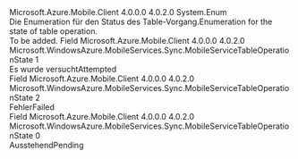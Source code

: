 <Type Name="MobileServiceTableOperationState" FullName="Microsoft.WindowsAzure.MobileServices.Sync.MobileServiceTableOperationState">
  <TypeSignature Language="C#" Value="public enum MobileServiceTableOperationState" />
  <TypeSignature Language="ILAsm" Value=".class public auto ansi sealed MobileServiceTableOperationState extends System.Enum" />
  <TypeSignature Language="DocId" Value="T:Microsoft.WindowsAzure.MobileServices.Sync.MobileServiceTableOperationState" />
  <TypeSignature Language="VB.NET" Value="Public Enum MobileServiceTableOperationState" />
  <TypeSignature Language="F#" Value="type MobileServiceTableOperationState = " />
  <AssemblyInfo>
    <AssemblyName>Microsoft.Azure.Mobile.Client</AssemblyName>
    <AssemblyVersion>4.0.0.0</AssemblyVersion>
    <AssemblyVersion>4.0.2.0</AssemblyVersion>
  </AssemblyInfo>
  <Base>
    <BaseTypeName>System.Enum</BaseTypeName>
  </Base>
  <Docs>
    <summary>
            <span data-ttu-id="4333a-101">Die Enumeration für den Status des Table-Vorgang.</span><span class="sxs-lookup"><span data-stu-id="4333a-101">Enumeration for the state of table operation.</span></span>
            </summary>
    <remarks>To be added.</remarks>
  </Docs>
  <Members>
    <Member MemberName="Attempted">
      <MemberSignature Language="C#" Value="Attempted" />
      <MemberSignature Language="ILAsm" Value=".field public static literal valuetype Microsoft.WindowsAzure.MobileServices.Sync.MobileServiceTableOperationState Attempted = int32(1)" />
      <MemberSignature Language="DocId" Value="F:Microsoft.WindowsAzure.MobileServices.Sync.MobileServiceTableOperationState.Attempted" />
      <MemberSignature Language="VB.NET" Value="Attempted" />
      <MemberSignature Language="F#" Value="Attempted = 1" Usage="Microsoft.WindowsAzure.MobileServices.Sync.MobileServiceTableOperationState.Attempted" />
      <MemberType>Field</MemberType>
      <AssemblyInfo>
        <AssemblyName>Microsoft.Azure.Mobile.Client</AssemblyName>
        <AssemblyVersion>4.0.0.0</AssemblyVersion>
        <AssemblyVersion>4.0.2.0</AssemblyVersion>
      </AssemblyInfo>
      <ReturnValue>
        <ReturnType>Microsoft.WindowsAzure.MobileServices.Sync.MobileServiceTableOperationState</ReturnType>
      </ReturnValue>
      <MemberValue>1</MemberValue>
      <Docs>
        <summary>
            <span data-ttu-id="4333a-102">Es wurde versucht</span><span class="sxs-lookup"><span data-stu-id="4333a-102">Attempted</span></span>
            </summary>
      </Docs>
    </Member>
    <Member MemberName="Failed">
      <MemberSignature Language="C#" Value="Failed" />
      <MemberSignature Language="ILAsm" Value=".field public static literal valuetype Microsoft.WindowsAzure.MobileServices.Sync.MobileServiceTableOperationState Failed = int32(2)" />
      <MemberSignature Language="DocId" Value="F:Microsoft.WindowsAzure.MobileServices.Sync.MobileServiceTableOperationState.Failed" />
      <MemberSignature Language="VB.NET" Value="Failed" />
      <MemberSignature Language="F#" Value="Failed = 2" Usage="Microsoft.WindowsAzure.MobileServices.Sync.MobileServiceTableOperationState.Failed" />
      <MemberType>Field</MemberType>
      <AssemblyInfo>
        <AssemblyName>Microsoft.Azure.Mobile.Client</AssemblyName>
        <AssemblyVersion>4.0.0.0</AssemblyVersion>
        <AssemblyVersion>4.0.2.0</AssemblyVersion>
      </AssemblyInfo>
      <ReturnValue>
        <ReturnType>Microsoft.WindowsAzure.MobileServices.Sync.MobileServiceTableOperationState</ReturnType>
      </ReturnValue>
      <MemberValue>2</MemberValue>
      <Docs>
        <summary>
            <span data-ttu-id="4333a-103">Fehler</span><span class="sxs-lookup"><span data-stu-id="4333a-103">Failed</span></span>
            </summary>
      </Docs>
    </Member>
    <Member MemberName="Pending">
      <MemberSignature Language="C#" Value="Pending" />
      <MemberSignature Language="ILAsm" Value=".field public static literal valuetype Microsoft.WindowsAzure.MobileServices.Sync.MobileServiceTableOperationState Pending = int32(0)" />
      <MemberSignature Language="DocId" Value="F:Microsoft.WindowsAzure.MobileServices.Sync.MobileServiceTableOperationState.Pending" />
      <MemberSignature Language="VB.NET" Value="Pending" />
      <MemberSignature Language="F#" Value="Pending = 0" Usage="Microsoft.WindowsAzure.MobileServices.Sync.MobileServiceTableOperationState.Pending" />
      <MemberType>Field</MemberType>
      <AssemblyInfo>
        <AssemblyName>Microsoft.Azure.Mobile.Client</AssemblyName>
        <AssemblyVersion>4.0.0.0</AssemblyVersion>
        <AssemblyVersion>4.0.2.0</AssemblyVersion>
      </AssemblyInfo>
      <ReturnValue>
        <ReturnType>Microsoft.WindowsAzure.MobileServices.Sync.MobileServiceTableOperationState</ReturnType>
      </ReturnValue>
      <MemberValue>0</MemberValue>
      <Docs>
        <summary>
            <span data-ttu-id="4333a-104">Ausstehend</span><span class="sxs-lookup"><span data-stu-id="4333a-104">Pending</span></span>
            </summary>
      </Docs>
    </Member>
  </Members>
</Type>